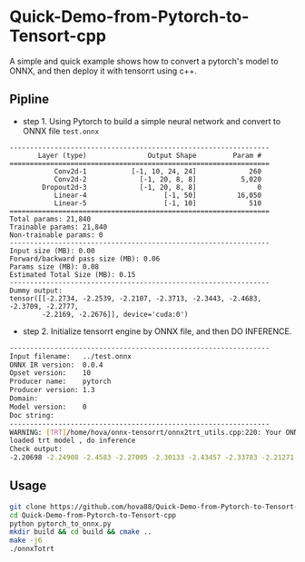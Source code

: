 # Quick-Demo-from-Pytorch-to-Tensort-cpp

 A simple and quick example shows how to convert a pytorch's model to ONNX, and then deploy it with tensorrt using c++.

## Pipline
 - step 1. Using Pytorch to build a simple neural network and convert to ONNX file `test.onnx`
 ```
 ----------------------------------------------------------------
        Layer (type)               Output Shape         Param #
================================================================
            Conv2d-1           [-1, 10, 24, 24]             260
            Conv2d-2             [-1, 20, 8, 8]           5,020
         Dropout2d-3             [-1, 20, 8, 8]               0
            Linear-4                   [-1, 50]          16,050
            Linear-5                   [-1, 10]             510
================================================================
Total params: 21,840
Trainable params: 21,840
Non-trainable params: 0
----------------------------------------------------------------
Input size (MB): 0.00
Forward/backward pass size (MB): 0.06
Params size (MB): 0.08
Estimated Total Size (MB): 0.15
----------------------------------------------------------------
Dummy output:
tensor([[-2.2734, -2.2539, -2.2107, -2.3713, -2.3443, -2.4683, -2.3709, -2.2777,
         -2.2169, -2.2676]], device='cuda:0')
```

 - step 2. Initialize tensorrt engine by ONNX file, and then DO INFERENCE.
 ```bash
 ----------------------------------------------------------------
Input filename:   ../test.onnx
ONNX IR version:  0.0.4
Opset version:    10
Producer name:    pytorch
Producer version: 1.3
Domain:           
Model version:    0
Doc string:       
----------------------------------------------------------------
WARNING: [TRT]/home/hova/onnx-tensorrt/onnx2trt_utils.cpp:220: Your ONNX model has been generated with INT64 weights, while TensorRT does not natively support INT64. Attempting to cast down to INT32.
loaded trt model , do inference
Check output:
-2.20698 -2.24908 -2.4583 -2.27005 -2.30133 -2.43457 -2.33783 -2.21271 -2.41685 -2.1832
 ```
 
 
 ## Usage
 ```bash
 git clone https://github.com/hova88/Quick-Demo-from-Pytorch-to-Tensort-cpp.git
 cd Quick-Demo-from-Pytorch-to-Tensort-cpp
 python pytorch_to_onnx.py
 mkdir build && cd build && cmake ..
 make -j6
 ./onnxTotrt
 ```
 
